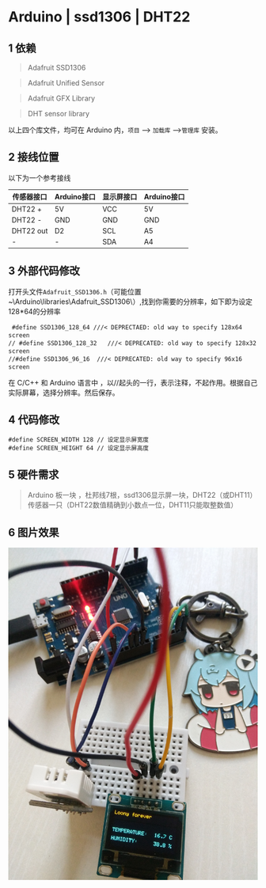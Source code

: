 # Arduino | ssd1306 | DHT22

## 1 依赖

> Adafruit SSD1306 

> Adafruit Unified Sensor

> Adafruit GFX Library 

> DHT sensor library

以上四个库文件，均可在 Arduino 内，`项目` --> `加载库` -->`管理库` 安装。

## 2 接线位置

以下为一个参考接线

|传感器接口|Arduino接口|显示屏接口|Arduino接口|
|---|---|---|---|
|DHT22 +|5V|VCC|5V|
|DHT22 -|GND|GND|GND|
|DHT22 out|D2|SCL|A5|
|-|-|SDA|A4|

## 3 外部代码修改

打开头文件`Adafruit_SSD1306.h`（可能位置~\Arduino\libraries\Adafruit_SSD1306\）,找到你需要的分辨率，如下即为设定128*64的分辨率

```
 #define SSD1306_128_64 ///< DEPRECTAED: old way to specify 128x64 screen
// #define SSD1306_128_32   ///< DEPRECATED: old way to specify 128x32 screen
//#define SSD1306_96_16  ///< DEPRECATED: old way to specify 96x16 screen
```
在 C/C++ 和 Arduino 语言中 ，以//起头的一行，表示注释，不起作用。根据自己实际屏幕，选择分辨率。然后保存。

## 4 代码修改
```
#define SCREEN_WIDTH 128 // 设定显示屏宽度
#define SCREEN_HEIGHT 64 // 设定显示屏高度
```
## 5 硬件需求
> Arduino 板一块 ，杜邦线7根，ssd1306显示屏一块，DHT22（或DHT11）传感器一只（DHT22数值精确到小数点一位，DHT11只能取整数值）

## 6 图片效果

![](https://github.com/liulitchi/images/blob/master/IMG_20181223_142505.jpg)
